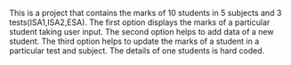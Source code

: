 This is a project that contains the marks of 10 students in 5 subjects and 3 tests(ISA1,ISA2,ESA).
The first option displays the marks of a particular student taking user input.
The second option helps to add data of a new student.
The third option helps to update the marks of a student in a particular test and subject.
The details of one students is hard coded.
